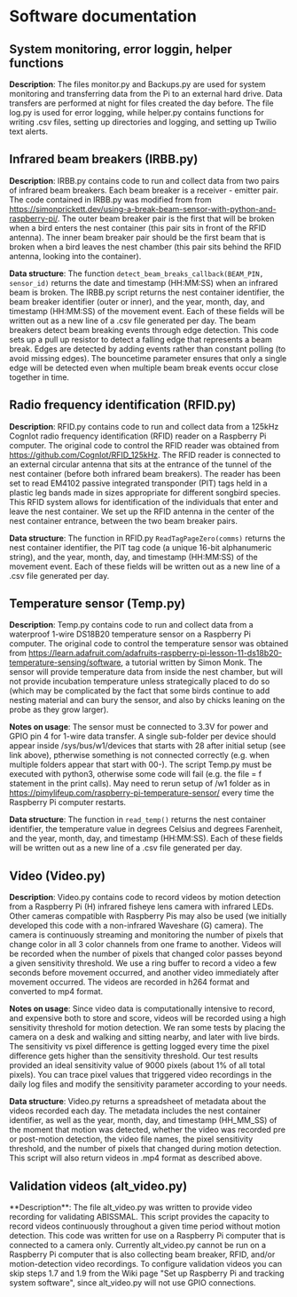 <h1>Software documentation</h1>

<h2>System monitoring, error loggin, helper functions</h2>

**Description**: The files monitor.py and Backups.py are used for system monitoring and transferring data from the Pi to an external hard drive. Data transfers are performed at night for files created the day before. The file log.py is used for error logging, while helper.py contains functions for writing .csv files, setting up directories and logging, and setting up Twilio text alerts.

<h2>Infrared beam breakers (IRBB.py)</h2>

**Description**: IRBB.py contains code to run and collect data from two pairs of infrared beam breakers. Each beam breaker is a receiver - emitter pair. The code contained in IRBB.py was modified from from https://simonprickett.dev/using-a-break-beam-sensor-with-python-and-raspberry-pi/. The outer beam breaker pair is the first that will be broken when a bird enters the nest container (this pair sits in front of the RFID antenna). The inner beam breaker pair should be the first beam that is broken when a bird leaves the nest chamber (this pair sits behind the RFID antenna, looking into the container).

**Data structure**: The function `detect_beam_breaks_callback(BEAM_PIN, sensor_id)` returns the date and timestamp (HH:MM:SS) when an infrared beam is broken. The IRBB.py script returns the nest container identifier, the beam breaker identifier (outer or inner), and the year, month, day, and timestamp (HH:MM:SS) of the movement event. Each of these fields will be written out as a new line of a .csv file generated per day. The beam breakers detect beam breaking events through edge detection. This code sets up a pull up resistor to detect a falling edge that represents a beam break. Edges are detected by adding events rather than constant polling (to avoid missing edges). The bouncetime parameter ensures that only a single edge will be detected even when multiple beam break events occur close together in time.

<h2>Radio frequency identification (RFID.py)</h2>

**Description**: RFID.py contains code to run and collect data from a 125kHz CognIot radio frequency identification (RFID) reader on a Raspberry Pi computer. The original code to control the RFID reader was obtained from https://github.com/CognIot/RFID_125kHz. The RFID reader is connected to an external circular antenna that sits at the entrance of the tunnel of the nest container (before both infrared beam breakers). The reader has been set to read EM4102 passive integrated transponder (PIT) tags held in a plastic leg bands made in sizes appropriate for different songbird species. This RFID system allows for identification of the individuals that enter and leave the nest container. We set up the RFID antenna in the center of the nest container entrance, between the two beam breaker pairs.

**Data structure**: The function in RFID.py `ReadTagPageZero(comms)` returns the nest container identifier, the PIT tag code (a unique 16-bit alphanumeric string), and the year, month, day, and timestamp (HH:MM:SS) of the movement event. Each of these fields will be written out as a new line of a .csv file generated per day.

<h2>Temperature sensor (Temp.py)</h2>

**Description**: Temp.py contains code to run and collect data from a waterproof 1-wire DS18B20 temperature sensor on a Raspberry Pi computer. The original code to control the temperature sensor was obtained from https://learn.adafruit.com/adafruits-raspberry-pi-lesson-11-ds18b20-temperature-sensing/software, a tutorial written by Simon Monk. The sensor will provide temperature data from inside the nest chamber, but will not provide incubation temperature unless strategically placed to do so (which may be complicated by the fact that some birds continue to add nesting material and can bury the sensor, and also by chicks leaning on the probe as they grow larger).

**Notes on usage**: The sensor must be connected to 3.3V for power and GPIO pin 4 for 1-wire data transfer. A single sub-folder per device should appear inside /sys/bus/w1/devices that starts with 28 after initial setup (see link above), ptherwise something is not connected correctly (e.g. when multiple folders appear that start with 00-). The script Temp.py must be executed with python3, otherwise some code will fail (e.g. the file = f statement in the print calls). May need to rerun setup of /w1 folder as in https://pimylifeup.com/raspberry-pi-temperature-sensor/ every time the Raspberry Pi computer restarts.

**Data structure**: The function in `read_temp()` returns the nest container identifier, the temperature value in degrees Celsius and degrees Farenheit, and the year, month, day, and timestamp (HH:MM:SS). Each of these fields will be written out as a new line of a .csv file generated per day.

<h2>Video (Video.py)</h2>

**Description**: Video.py contains code to record videos by motion detection from a Raspberry Pi (H) infrared fisheye lens camera with infrared LEDs. Other cameras compatible with Raspberry Pis may also be used (we initially developed this code with a non-infrared Waveshare (G) camera). The camera is continuously streaming and monitoring the number of pixels that change color in all 3 color channels from one frame to another. Videos will be recorded when the number of pixels that changed color passes beyond a given sensitivity threshold. We use a ring buffer to record a video a few seconds before movement occurred, and another video immediately after movement occurred. The videos are recorded in h264 format and converted to mp4 format.

**Notes on usage**: Since video data is computationally intensive to record, and expensive both to store and score, videos will be recorded using a high sensitivity threshold for motion detection. We ran some tests by placing the camera on a desk and walking and sitting nearby, and later with live birds. The sensitivity vs pixel difference is getting logged every time the pixel difference gets higher than the sensitivity threshold. Our test results provided an ideal sensitivity value of 9000 pixels (about 1% of all total pixels). You can trace pixel values that triggered video recordings in the daily log files and modify the sensitivity parameter according to your needs.

**Data structure**: Video.py returns a spreadsheet of metadata about the videos recorded each day. The metadata includes the nest container identifier, as well as the year, month, day, and timestamp (HH_MM_SS) of the moment that motion was detected, whether the video was recorded pre or post-motion detection, the video file names, the pixel sensitivity threshold, and the number of pixels that changed during motion detection. This script will also return videos in .mp4 format as described above.

<h2>Validation videos (alt_video.py)</h2> 
**Description**: The file alt_video.py was written to provide video recording for validating ABISSMAL. This script provides the capacity to record videos continuously throughout a given time period without motion detection. This code was written for use on a Raspberry Pi computer that is connected to a camera only. Currently alt_video.py cannot be run on a Raspberry Pi computer that is also collecting beam breaker, RFID, and/or motion-detection video recordings. To configure validation videos you can skip steps 1.7 and 1.9 from the Wiki page "Set up Raspberry Pi and tracking system software", since alt_video.py will not use GPIO connections.
